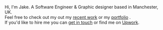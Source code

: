 Hi, I'm Jake. A Software Engineer & Graphic designer based in Manchester,
UK.
<br />
Feel free to check out my out my <a href="/resume">recent work</a>
or my <a href="/portfolio">portfolio</a>
.
<br />
If you'd like to hire me you can <a href="/contact">get in touch</a> or find
me on <a href="upwork.com">Upwork</a>.
